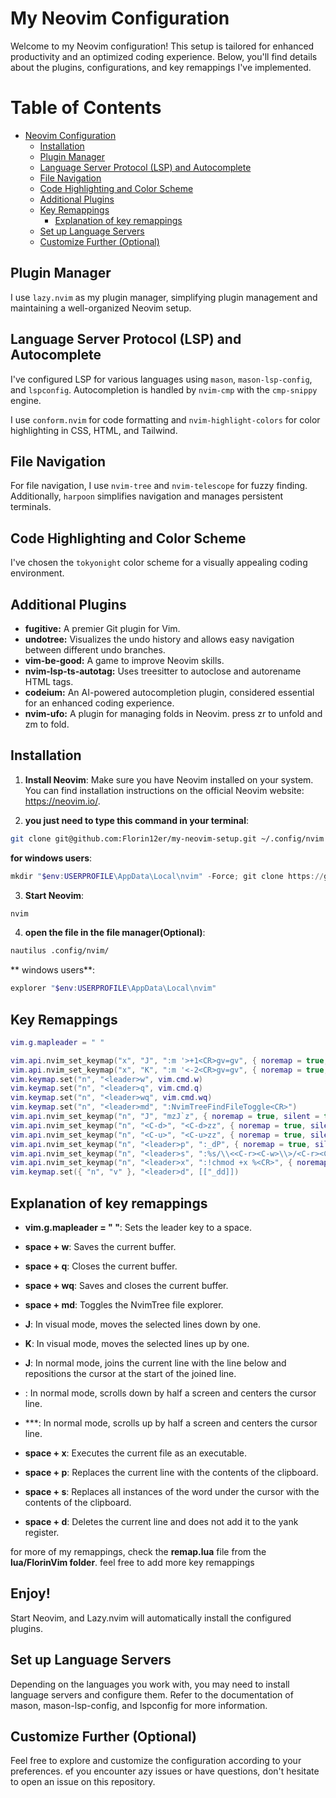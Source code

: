 # My Neovim Configuration

Welcome to my Neovim configuration! This setup is tailored for enhanced productivity and an optimized coding experience. Below, you'll find details about the plugins, configurations, and key remappings I've implemented.

# Table of Contents

- [Neovim Configuration](##neovim-configuration)
  - [Installation](#installation)
  - [Plugin Manager](##plugin-manager)
  - [Language Server Protocol (LSP) and Autocomplete](##language-server-protocol-lsp-and-autocomplete)
  - [File Navigation](##file-navigation)
  - [Code Highlighting and Color Scheme](##code-highlighting-and-color-scheme)
  - [Additional Plugins](##additional-plugins)
  - [Key Remappings](##key-remappings)
    - [Explanation of key remappings](##explanation-of-key-remappings)
  - [Set up Language Servers](##set-up-language-servers)
  - [Customize Further (Optional)](##customize-further-optional)

## Plugin Manager

I use `lazy.nvim` as my plugin manager, simplifying plugin management and maintaining a well-organized Neovim setup.

## Language Server Protocol (LSP) and Autocomplete

I've configured LSP for various languages using `mason`, `mason-lsp-config`, and `lspconfig`. Autocompletion is handled by `nvim-cmp` with the `cmp-snippy` engine.

I use `conform.nvim` for code formatting and `nvim-highlight-colors` for color highlighting in CSS, HTML, and Tailwind.

## File Navigation

For file navigation, I use `nvim-tree` and `nvim-telescope` for fuzzy finding. Additionally, `harpoon` simplifies navigation and manages persistent terminals.

## Code Highlighting and Color Scheme

I've chosen the `tokyonight` color scheme for a visually appealing coding environment.

## Additional Plugins

- **fugitive:** A premier Git plugin for Vim.
- **undotree:** Visualizes the undo history and allows easy navigation between different undo branches.
- **vim-be-good:** A game to improve Neovim skills.
- **nvim-lsp-ts-autotag:** Uses treesitter to autoclose and autorename HTML tags.
- **codeium:** An AI-powered autocompletion plugin, considered essential for an enhanced coding experience.
- **nvim-ufo:** A plugin for managing folds in Neovim. press zr to unfold and zm to fold.

## Installation

1. **Install Neovim**:
Make sure you have Neovim installed on your system. You can find installation instructions on the official Neovim website: https://neovim.io/.


2. **you just need to type this command in your terminal**:
```bash
git clone git@github.com:Florin12er/my-neovim-setup.git ~/.config/nvim
```
**for windows users**: 
```powershell
mkdir "$env:USERPROFILE\AppData\Local\nvim" -Force; git clone https://github.com/nvim-lua/kickstart.nvim.git "$env:USERPROFILE\AppData\Local\nvim"
```
3. **Start Neovim**:
```bash
nvim
```
4. **open the file in the file manager(Optional)**:
```bash
nautilus .config/nvim/
```
** windows users**: 
```powershell
explorer "$env:USERPROFILE\AppData\Local\nvim"
```

## Key Remappings

```lua
vim.g.mapleader = " "

vim.api.nvim_set_keymap("x", "J", ":m '>+1<CR>gv=gv", { noremap = true, silent = true })
vim.api.nvim_set_keymap("x", "K", ":m '<-2<CR>gv=gv", { noremap = true, silent = true })
vim.keymap.set("n", "<leader>w", vim.cmd.w)
vim.keymap.set("n", "<leader>q", vim.cmd.q)
vim.keymap.set("n", "<leader>wq", vim.cmd.wq)
vim.keymap.set("n", "<leader>md", ":NvimTreeFindFileToggle<CR>")
vim.api.nvim_set_keymap("n", "J", "mzJ`z", { noremap = true, silent = true })
vim.api.nvim_set_keymap("n", "<C-d>", "<C-d>zz", { noremap = true, silent = true })
vim.api.nvim_set_keymap("n", "<C-u>", "<C-u>zz", { noremap = true, silent = true })
vim.api.nvim_set_keymap("n", "<leader>p", ":_dP", { noremap = true, silent = true })
vim.api.nvim_set_keymap("n", "<leader>s", ":%s/\\<<C-r><C-w>\\>/<C-r><C-w>/gI<Left><Left><Left>", { noremap = true, silent = true })
vim.api.nvim_set_keymap("n", "<leader>x", ":!chmod +x %<CR>", { noremap = true, silent = true })
vim.keymap.set({ "n", "v" }, "<leader>d", [["_dd]])
```

## Explanation of key remappings

- **vim.g.mapleader = " "**: Sets the leader key to a space.

- **space + w**: Saves the current buffer.

- **space + q**: Closes the current buffer.

- **space + wq**: Saves and closes the current buffer.

- **space + md**: Toggles the NvimTree file explorer.

- **J**: In visual mode, moves the selected lines down by one.

- **K**: In visual mode, moves the selected lines up by one.

- **J**: In normal mode, joins the current line with the line below and repositions the cursor at the start of the joined line.

- **<C-d>**: In normal mode, scrolls down by half a screen and centers the cursor line.

- **<C-u>*: In normal mode, scrolls up by half a screen and centers the cursor line.

- **space + x**: Executes the current file as an executable.

- **space + p**: Replaces the current line with the contents of the clipboard.

- **space + s**: Replaces all instances of the word under the cursor with the contents of the clipboard.

- **space + d**: Deletes the current line and does not add it to the yank register.

for more of my remappings, check the **remap.lua** file from the **lua/FlorinVim folder**. feel free to add more key remappings 


## Enjoy!
Start Neovim, and Lazy.nvim will automatically install the configured plugins.

## Set up Language Servers
Depending on the languages you work with, you may need to install language servers and configure them. Refer to the documentation of mason, mason-lsp-config, and lspconfig for more information.

## Customize Further (Optional)
Feel free to explore and customize the configuration according to your preferences.
ef you encounter azy issues or have questions, don't hesitate to open an issue on this repository.
